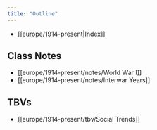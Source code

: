 ```yaml
---
title: "Outline"
---
```

- [[europe/1914-present|Index]]
## Class Notes
- [[europe/1914-present/notes/World War I]]
- [[europe/1914-present/notes/Interwar Years]]
## TBVs
- [[europe/1914-present/tbv/Social Trends]]